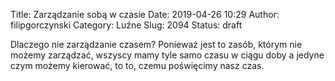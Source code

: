 Title: Zarządzanie sobą w czasie
Date: 2019-04-26 10:29
Author: filipgorczynski
Category: Luźne
Slug: 2094
Status: draft

Dlaczego nie zarządzanie czasem? Ponieważ jest to zasób, którym nie możemy zarządzać, wszyscy mamy tyle samo czasu w ciągu doby a jedyne czym możemy kierować, to to, czemu poświęcimy nasz czas.

 

